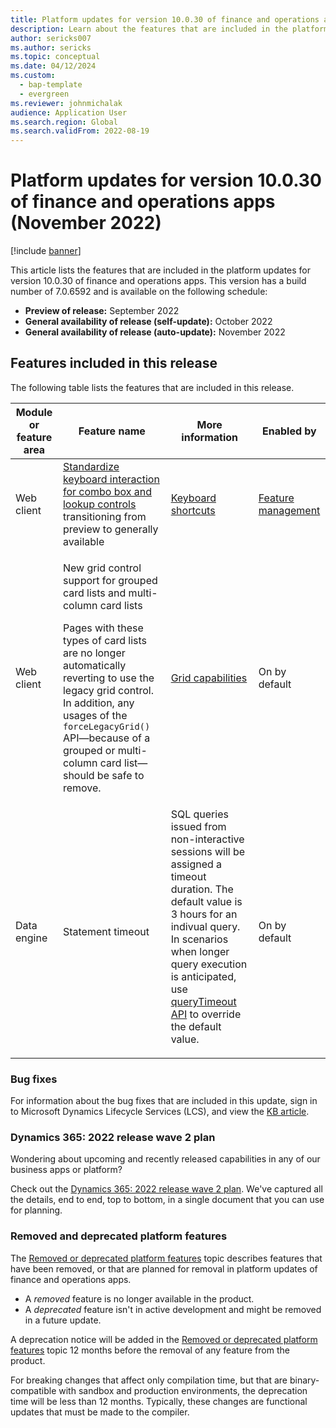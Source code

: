 ```yaml
---
title: Platform updates for version 10.0.30 of finance and operations apps (November 2022)
description: Learn about the features that are included in the platform updates for version 10.0.30 of finance and operations apps released in November 2022.
author: sericks007
ms.author: sericks
ms.topic: conceptual
ms.date: 04/12/2024
ms.custom: 
  - bap-template
  - evergreen
ms.reviewer: johnmichalak
audience: Application User
ms.search.region: Global
ms.search.validFrom: 2022-08-19
---
```


# Platform updates for version 10.0.30 of finance and operations apps (November 2022)

[!include [banner](../../../finance/includes/banner.md)]

This article lists the features that are included in the platform updates for version 10.0.30 of finance and operations apps. This version has a build number of 7.0.6592 and is available on the following schedule:

- **Preview of release:** September 2022
- **General availability of release (self-update):** October 2022
- **General availability of release (auto-update):** November 2022

## Features included in this release

The following table lists the features that are included in this release.

| Module or feature area | Feature name | More information | Enabled by |
|---|---|---|---|
| Web client | [Standardize keyboard interaction for combo box and lookup controls](/dynamics365-release-plan/2022wave1/finance-operations/finance-operations-crossapp-capabilities/standardize-keyboard-interaction-combo-box-lookup-controls) transitioning from preview to generally available | [Keyboard shortcuts](shortcut-keys.md) | [Feature management](feature-management/feature-management-overview.md) |
| Web client | <p>New grid control support for grouped card lists and multi-column card lists</p><p>Pages with these types of card lists are no longer automatically reverting to use the legacy grid control. In addition, any usages of the `forceLegacyGrid()` API—because of a grouped or multi-column card list—should be safe to remove.</p> | [Grid capabilities](../../dev-itpro/get-started/grid-capabilities.md) | On by default  |
| Data engine | Statement timeout | SQL queries issued from non-interactive sessions will be assigned a timeout duration. The default value is 3 hours for an indivual query. In scenarios when longer query execution is anticipated, use [queryTimeout API](/dotnet/api/microsoft.dynamics.ax.xpp.common.querytimeout) to override the default value. </p> |   On by default  |

### Bug fixes

For information about the bug fixes that are included in this update, sign in to Microsoft Dynamics Lifecycle Services (LCS), and view the [KB article](https://fix.lcs.dynamics.com/Issue/Details?bugId=745468).

### Dynamics 365: 2022 release wave 2 plan

Wondering about upcoming and recently released capabilities in any of our business apps or platform?

Check out the [Dynamics 365: 2022 release wave 2 plan](/dynamics365-release-plan/2022wave2/). We've captured all the details, end to end, top to bottom, in a single document that you can use for planning.

### Removed and deprecated platform features

The [Removed or deprecated platform features](removed-deprecated-features-platform-updates.md) topic describes features that have been removed, or that are planned for removal in platform updates of finance and operations apps.

- A *removed* feature is no longer available in the product.
- A *deprecated* feature isn't in active development and might be removed in a future update.

A deprecation notice will be added in the [Removed or deprecated platform features](removed-deprecated-features-platform-updates.md) topic 12 months before the removal of any feature from the product.

For breaking changes that affect only compilation time, but that are binary-compatible with sandbox and production environments, the deprecation time will be less than 12 months. Typically, these changes are functional updates that must be made to the compiler.
